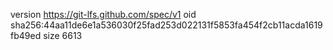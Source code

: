 version https://git-lfs.github.com/spec/v1
oid sha256:44aa11de6e1a536030f25fad253d022131f5853fa454f2cb11acda1619fb49ed
size 6613
